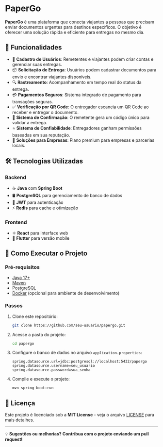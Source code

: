 # PaperGo

**PaperGo** é uma plataforma que conecta viajantes a pessoas que precisam enviar documentos urgentes para destinos específicos. O objetivo é oferecer uma solução rápida e eficiente para entregas no mesmo dia.

## 📌 Funcionalidades

- 📍 **Cadastro de Usuários**: Remetentes e viajantes podem criar contas e gerenciar suas entregas.
- 📦 **Solicitação de Entrega**: Usuários podem cadastrar documentos para envio e encontrar viajantes disponíveis.
- 🔍 **Rastreamento**: Acompanhamento em tempo real do status da entrega.
- 💳 **Pagamentos Seguros**: Sistema integrado de pagamento para transações seguras.
- ✅ **Verificação por QR Code**: O entregador escaneia um QR Code ao receber e entregar o documento.
- 🔑 **Sistema de Confirmação**: O remetente gera um código único para validar a entrega.
- ⭐ **Sistema de Confiabilidade**: Entregadores ganham permissões baseadas em sua reputação.
- 🏢 **Soluções para Empresas**: Plano premium para empresas e parcerias locais.

## 🛠️ Tecnologias Utilizadas

### **Backend**
- ☕ **Java** com **Spring Boot**
- 🛢️ **PostgreSQL** para gerenciamento de banco de dados
- 🔐 **JWT** para autenticação
- ⚡ **Redis** para cache e otimização

### **Frontend**
- ⚛️ **React** para interface web
- 📱 **Flutter** para versão mobile

## 🚀 Como Executar o Projeto

### **Pré-requisitos**
- [Java 17+](https://adoptium.net/)
- [Maven](https://maven.apache.org/download.cgi)
- [PostgreSQL](https://www.postgresql.org/download/)
- [Docker](https://www.docker.com/) (opcional para ambiente de desenvolvimento)

### **Passos**
1. Clone este repositório:
   ```sh
   git clone https://github.com/seu-usuario/papergo.git
   ```
2. Acesse a pasta do projeto:
   ```sh
   cd papergo
   ```
3. Configure o banco de dados no arquivo `application.properties`:
   ```properties
   spring.datasource.url=jdbc:postgresql://localhost:5432/papergo
   spring.datasource.username=seu_usuario
   spring.datasource.password=sua_senha
   ```
4. Compile e execute o projeto:
   ```sh
   mvn spring-boot:run
   ```

## 📜 Licença
Este projeto é licenciado sob a **MIT License** - veja o arquivo [LICENSE](LICENSE) para mais detalhes.

---

💡 **Sugestões ou melhorias? Contribua com o projeto enviando um pull request!**
